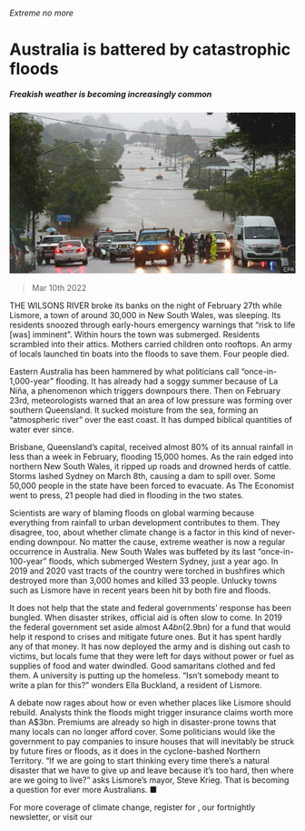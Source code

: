 ###### Extreme no more

# Australia is battered by catastrophic floods 

##### Freakish weather is becoming increasingly common 

![image](images/20220312_ASP001_0.jpg) 

> Mar 10th 2022 

THE WILSONS RIVER broke its banks on the night of February 27th while Lismore, a town of around 30,000 in New South Wales, was sleeping. Its residents snoozed through early-hours emergency warnings that “risk to life [was] imminent”. Within hours the town was submerged. Residents scrambled into their attics. Mothers carried children onto rooftops. An army of locals launched tin boats into the floods to save them. Four people died.

Eastern Australia has been hammered by what politicians call “once-in-1,000-year” flooding. It has already had a soggy summer because of La Niña, a phenomenon which triggers downpours there. Then on February 23rd, meteorologists warned that an area of low pressure was forming over southern Queensland. It sucked moisture from the sea, forming an “atmospheric river” over the east coast. It has dumped biblical quantities of water ever since.


Brisbane, Queensland’s capital, received almost 80% of its annual rainfall in less than a week in February, flooding 15,000 homes. As the rain edged into northern New South Wales, it ripped up roads and drowned herds of cattle. Storms lashed Sydney on March 8th, causing a dam to spill over. Some 50,000 people in the state have been forced to evacuate. As The Economist went to press, 21 people had died in flooding in the two states.

Scientists are wary of blaming floods on global warming because everything from rainfall to urban development contributes to them. They disagree, too, about whether climate change is a factor in this kind of never-ending downpour. No matter the cause, extreme weather is now a regular occurrence in Australia. New South Wales was buffeted by its last “once-in-100-year” floods, which submerged Western Sydney, just a year ago. In 2019 and 2020 vast tracts of the country were torched in bushfires which destroyed more than 3,000 homes and killed 33 people. Unlucky towns such as Lismore have in recent years been hit by both fire and floods.

It does not help that the state and federal governments’ response has been bungled. When disaster strikes, official aid is often slow to come. In 2019 the federal government set aside almost A$4bn ($2.9bn) for a fund that would help it respond to crises and mitigate future ones. But it has spent hardly any of that money. It has now deployed the army and is dishing out cash to victims, but locals fume that they were left for days without power or fuel as supplies of food and water dwindled. Good samaritans clothed and fed them. A university is putting up the homeless. “Isn’t somebody meant to write a plan for this?” wonders Ella Buckland, a resident of Lismore.

A debate now rages about how or even whether places like Lismore should rebuild. Analysts think the floods might trigger insurance claims worth more than A$3bn. Premiums are already so high in disaster-prone towns that many locals can no longer afford cover. Some politicians would like the government to pay companies to insure houses that will inevitably be struck by future fires or floods, as it does in the cyclone-bashed Northern Territory. “If we are going to start thinking every time there’s a natural disaster that we have to give up and leave because it’s too hard, then where are we going to live?” asks Lismore’s mayor, Steve Krieg. That is becoming a question for ever more Australians. ■

For more coverage of climate change, register for , our fortnightly newsletter, or visit our 

